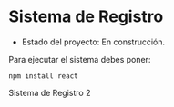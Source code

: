 <h1>Sistema de Registro</h1>

- Estado del proyecto: En construcción.  

Para ejecutar el sistema debes poner: 

``npm install react``

Sistema de Registro 2 
